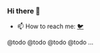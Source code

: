 ### Hi there 👋

<!--
**cbastienbaron/cbastienbaron** is a ✨ _special_ ✨ repository because its `README.md` (this file) appears on your GitHub profile.
-->


- 📫 How to reach me: [🐦](https://twitter.com/cbastienbaron)

@todo @todo @todo @todo ...
